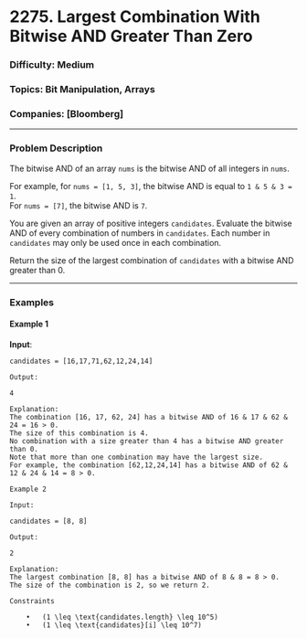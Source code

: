 # 2275. Largest Combination With Bitwise AND Greater Than Zero

### Difficulty: Medium
### Topics: Bit Manipulation, Arrays
### Companies: [Bloomberg]

---

### Problem Description

The bitwise AND of an array `nums` is the bitwise AND of all integers in `nums`.

For example, for `nums = [1, 5, 3]`, the bitwise AND is equal to `1 & 5 & 3 = 1`.  
For `nums = [7]`, the bitwise AND is `7`.

You are given an array of positive integers `candidates`. Evaluate the bitwise AND of every combination of numbers in `candidates`. Each number in `candidates` may only be used once in each combination.

Return the size of the largest combination of `candidates` with a bitwise AND greater than 0.

---

### Examples

#### Example 1
**Input**: 
```plaintext
candidates = [16,17,71,62,12,24,14]

Output:

4

Explanation:
The combination [16, 17, 62, 24] has a bitwise AND of 16 & 17 & 62 & 24 = 16 > 0.
The size of this combination is 4.
No combination with a size greater than 4 has a bitwise AND greater than 0.
Note that more than one combination may have the largest size.
For example, the combination [62,12,24,14] has a bitwise AND of 62 & 12 & 24 & 14 = 8 > 0.

Example 2

Input:

candidates = [8, 8]

Output:

2

Explanation:
The largest combination [8, 8] has a bitwise AND of 8 & 8 = 8 > 0.
The size of the combination is 2, so we return 2.

Constraints

	•	(1 \leq \text{candidates.length} \leq 10^5)
	•	(1 \leq \text{candidates}[i] \leq 10^7)